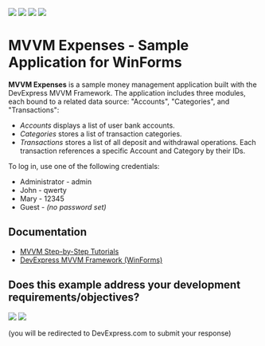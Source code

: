 <!-- default badges list -->
![](https://img.shields.io/endpoint?url=https://codecentral.devexpress.com/api/v1/VersionRange/128614890/24.2.1%2B)
[![](https://img.shields.io/badge/Open_in_DevExpress_Support_Center-FF7200?style=flat-square&logo=DevExpress&logoColor=white)](https://supportcenter.devexpress.com/ticket/details/T254492)
[![](https://img.shields.io/badge/📖_How_to_use_DevExpress_Examples-e9f6fc?style=flat-square)](https://docs.devexpress.com/GeneralInformation/403183)
[![](https://img.shields.io/badge/💬_Leave_Feedback-feecdd?style=flat-square)](#does-this-example-address-your-development-requirementsobjectives)
<!-- default badges end -->
# MVVM Expenses - Sample Application for WinForms


**MVVM Expenses** is a sample money management application built with the DevExpress MVVM Framework. The application includes three modules, each bound to a related data source: "Accounts", "Categories", and "Transactions":

* *Accounts* displays a list of user bank accounts.
* *Categories* stores a list of transaction categories.
* *Transactions* stores a list of all deposit and withdrawal operations. Each transaction references a specific Account and Category by their IDs.

To log in, use one of the following credentials:

* Administrator - admin
* John - qwerty
* Mary - 12345
* Guest - *(no password set)*

## Documentation

* [MVVM Step-by-Step Tutorials](https://documentation.devexpress.com/#WindowsForms/CustomDocument114101)
* [DevExpress MVVM Framework (WinForms)](https://docs.devexpress.com/WindowsForms/113955/build-an-application/winforms-mvvm)


<!-- feedback -->
## Does this example address your development requirements/objectives?

[<img src="https://www.devexpress.com/support/examples/i/yes-button.svg"/>](https://www.devexpress.com/support/examples/survey.xml?utm_source=github&utm_campaign=winforms-mvvm-expenses-app&~~~was_helpful=yes) [<img src="https://www.devexpress.com/support/examples/i/no-button.svg"/>](https://www.devexpress.com/support/examples/survey.xml?utm_source=github&utm_campaign=winforms-mvvm-expenses-app&~~~was_helpful=no)

(you will be redirected to DevExpress.com to submit your response)
<!-- feedback end -->

